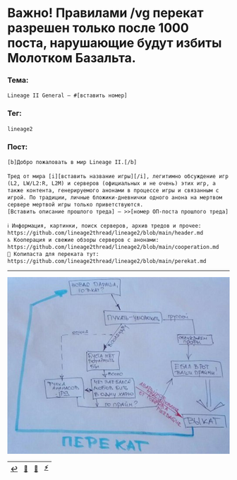# Важно! Правилами /vg перекат разрешен только после 1000 поста, нарушающие будут избиты Молотком Базальта.

### Тема:

```
Lineage II General — #[вставить номер]
```

### Тег:

```
lineage2
```

### Пост:

```
[b]Добро пожаловать в мир Lineage II.[/b]

Тред от мира [i][вставить название игры][/i], легитимно обсуждение игр (L2, LW/L2:R, L2M) и серверов (официальных и не очень) этих игр, а также контента, генерируемого анонами в процессе игры и связанным с игрой. По традиции, личные бложики-дневнички одного анона на мертвом сервере мертвой игры только приветствуются.
[Вставить описание прошлого треда] — >>[номер ОП-поста прошлого треда]

ℹ️ Информация, картинки, поиск серверов, архив тредов и прочее: https://github.com/lineage2thread/lineage2/blob/main/header.md
♿ Кооперация и свежие обзоры серверов с анонами: https://github.com/lineage2thread/lineage2/blob/main/cooperation.md
🔄 Копипаста для переката тут: https://github.com/lineage2thread/lineage2/blob/main/perekat.md
```

---

![](pics/perekat.jpg)

|[↩️](header.md)|[📆](archive.md)|[🔄](fback.md)|[⚡](https://2ch.hk/vg/)|
|:---:|:---:|:---:|:---:|
